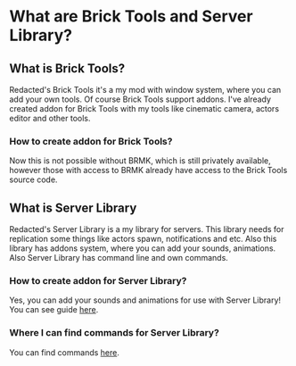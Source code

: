 # What are Brick Tools and Server Library?

## What is Brick Tools?

Redacted's Brick Tools it's a my mod with window system, where you can add your own tools. Of course Brick Tools support addons. I've already created addon for Brick Tools with my tools like cinematic camera, actors editor and other tools.

### How to create addon for Brick Tools?

Now this is not possible without BRMK, which is still privately available, however those with access to BRMK already have access to the Brick Tools source code.

## What is Server Library

Redacted's Server Library is a my library for servers. This library needs for replication some things like actors spawn, notifications and etc. Also this library has addons system, where you can add your sounds, animations. Also Server Library has command line and own commands.

### How to create addon for Server Library?

Yes, you can add your sounds and animations for use with Server Library! You can see guide [here](/btsl/rsl/getting-started).

### Where I can find commands for Server Library?

You can find commands [here](/btsl/rsl/commands).

